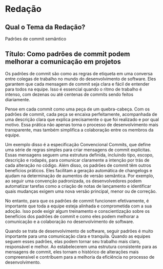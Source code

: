 # Redação

## Qual o Tema da Redação? 

Padrões de commit semântico

## Título: Como padrões de commit podem melhorar a comunicação em projetos

Os padrões de commit são como as regras de etiqueta em uma conversa entre colegas de trabalho no mundo do desenvolvimento de software. Eles garantem que cada mensagem de commit seja clara e fácil de entender para todos na equipe. Isso é essencial quando o ritmo de trabalho é intenso, com dezenas ou até centenas de commits sendo feitos diariamente.

Pense em cada commit como uma peça de um quebra-cabeça. Com os padrões de commit, cada peça se encaixa perfeitamente, acompanhada de uma descrição clara que explica precisamente o que foi realizado e por qual motivo. Essa prática não apenas torna o processo de desenvolvimento mais transparente, mas também simplifica a colaboração entre os membros da equipe.

Um exemplo disso é a especificação Convencional Commits, que define uma série de regras simples para criar mensagens de commit explícitas. Essas mensagens seguem uma estrutura definida, incluindo tipo, escopo, descrição e rodapés, para comunicar claramente a intenção por trás de cada alteração no código. Além disso, os padrões de commit têm outros benefícios práticos. Eles facilitam a geração automática de changelogs e ajudam na determinação de aumentos de versão semântica. Por exemplo, ao seguir uma convenção padronizada, os desenvolvedores podem automatizar tarefas como a criação de notas de lançamento e identificar quais mudanças exigem uma nova versão principal, menor ou de correção.

No entanto, para que os padrões de commit funcionem efetivamente, é importante que toda a equipe esteja alinhada e comprometida com a sua adoção. Isso pode exigir algum treinamento e conscientização sobre os benefícios dos padrões de commit e como eles podem melhorar a comunicação e a colaboração no desenvolvimento de software.

Quando se trata de desenvolvimento de software, seguir padrões é muito importante para uma comunicação clara e tranquila. Quando as equipes seguem esses padrões, elas podem tornar seu trabalho mais claro, responsável e melhor. Ao estabelecerem uma estrutura consistente para as mensagens de commit, eles tornam o histórico de alterações mais compreensível e contribuem para a melhoria da eficiência no processo de desenvolvimento.






